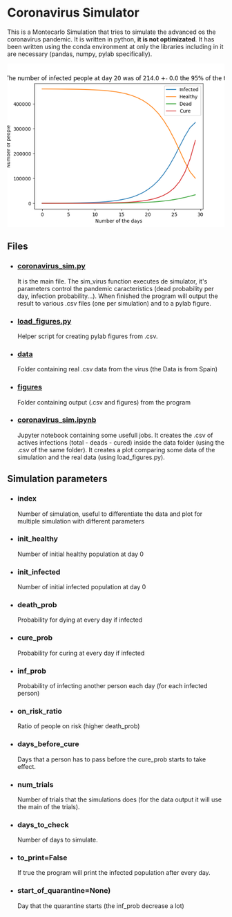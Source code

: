 # Coronavirus Simulator

This is a Montecarlo Simulation that tries to simulate the advanced os the coronavirus pandemic. It is written in python, **it is not optimizated**. It has been written using the conda environment at only the libraries including in it are necessary (pandas, numpy, pylab specifically).

![alt plot](./figures/Figure_1.png)

## Files

- ### [coronavirus_sim.py](coronavirus_sim.py)

  It is the main file. The sim_virus function executes de simulator, it's parameters control the pandemic caracteristics (dead probability per day, infection probability...). When finished the program will output the result to various .csv files (one per simulation) and to a pylab figure.

- ### [load_figures.py](./load_figures.py)

  Helper script for creating pylab figures from .csv.

- ### [data](./data/)
  Folder containing real .csv data from the virus (the Data is from Spain)
- ### [figures](./fugures/)

  Folder containing output (.csv and figures) from the program

- ### [coronavirus_sim.ipynb](./coronavirus_sim.ipynb)
  Jupyter notebook containing some usefull jobs. It creates the .csv of actives infections (total - deads - cured) inside the data folder (using the .csv of the same folder). It creates a plot comparing some data of the simulation and the real data (using load_figures.py).

## Simulation parameters

- ### index

  Number of simulation, useful to differentiate the data and plot for multiple simulation with different parameters

- ### init_healthy

  Number of initial healthy population at day 0

- ### init_infected
  Number of initial infected population at day 0
- ### death_prob

  Probability for dying at every day if infected

- ### cure_prob

  Probability for curing at every day if infected

- ### inf_prob

  Probability of infecting another person each day (for each infected person)

- ### on_risk_ratio

  Ratio of people on risk (higher death_prob)

- ### days_before_cure

  Days that a person has to pass before the cure_prob starts to take effect.

- ### num_trials

  Number of trials that the simulations does (for the data output it will use the main of the trials).

- ### days_to_check

  Number of days to simulate.

- ### to_print=False

  If true the program will print the infected population after every day.

- ### start_of_quarantine=None)
  Day that the quarantine starts (the inf_prob decrease a lot)
